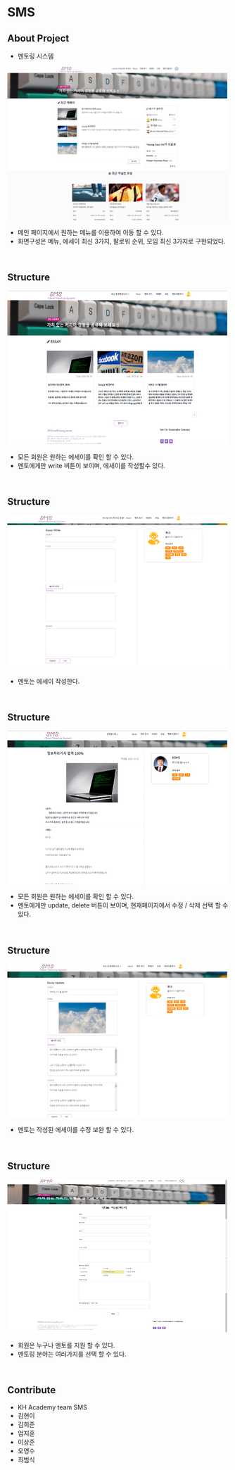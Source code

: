 # SMS

## About Project
- 멘토링 시스템
<img src="/project_images/main.jpg" style="width: 500px; height: 350px" />

- 메인 페이지에서 원하는 메뉴를 이용하여 이동 할 수 있다.
- 화면구성은 메뉴, 에세이 최신 3가지, 팔로워 순위, 모임 최신 3가지로 구현되었다.

<br />

## Structure

<img src="/project_images/list.png" style="width: 500px; height: 350px" />

- 모든 회원은 원하는 에세이를  확인 할 수 있다.
- 멘토에게만 write 버튼이 보이며, 에세이를 작성할수 있다.

<br />

## Structure

<img src="/project_images/write.png" style="width: 500px; height: 350px" />

- 멘토는 에세이 작성한다.

<br />

## Structure

<img src="/project_images/view.png" style="width: 500px; height: 350px" />

- 모든 회원은 원하는 에세이를 확인 할 수 있다.
- 멘토에게만 update, delete 버튼이 보이며, 현재페이지에서 수정 / 삭제 선택 할 수 있다.

<br />

## Structure

<img src="/project_images/update.png" style="width: 500px; height: 350px" />

- 멘토는 작성된 에세이를 수정 보완 할 수 있다.

<br />

## Structure

<img src="/project_images/mentor.jpg" style="width: 500px; height: 350px" />

- 회원은 누구나 멘토를 지원 할 수 있다.
- 멘토링 분야는 여러가지를 선택 할 수 있다.

<br />

## Contribute
- KH Academy team SMS
- 김현이
- 김희준
- 엄지훈
- 이상준
- 오영수
- 최범식


[report]: <https://github.com/trigger18/sms.git>

